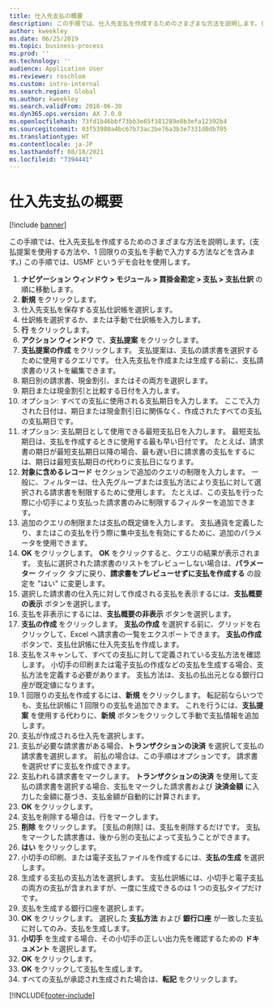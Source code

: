 ```yaml
---
title: 仕入先支払の概要
description: この手順では、仕入先支払を作成するためのさまざまな方法を説明します。(支払提案を使用する方法や、1 回限りの支払を手動で入力する方法などを含みます。)
author: kweekley
ms.date: 06/25/2019
ms.topic: business-process
ms.prod: ''
ms.technology: ''
audience: Application User
ms.reviewer: roschlom
ms.custom: intro-internal
ms.search.region: Global
ms.author: kweekley
ms.search.validFrom: 2016-06-30
ms.dyn365.ops.version: AX 7.0.0
ms.openlocfilehash: 73fd1b46bbf73bb3e65f381289e0b3efa12392b4
ms.sourcegitcommit: 03f53980a4bc67b73ac2be76a3b3e7331d0db705
ms.translationtype: HT
ms.contentlocale: ja-JP
ms.lasthandoff: 08/18/2021
ms.locfileid: "7394441"
---
```

# <a name="vendor-payment-overview"></a>仕入先支払の概要

[!include [banner](../../includes/banner.md)]

この手順では、仕入先支払を作成するためのさまざまな方法を説明します。(支払提案を使用する方法や、1 回限りの支払を手動で入力する方法などを含みます。) この手順では、USMF というデモ会社を使用します。

1. **ナビゲーション ウィンドウ > モジュール > 買掛金勘定 > 支払 > 支払仕訳** の順に移動します。
2. **新規** をクリックします。
3. 仕入先支払を保存する支払仕訳帳を選択します。 
4. 仕訳帳を選択するか、または手動で仕訳帳を入力します。
5. **行** をクリックします。
6. **アクション ウィンドウ** で、**支払提案** をクリックします。
7. **支払提案の作成** をクリックします。 支払提案は、支払の請求書を選択するために使用するクエリです。 仕入先支払を作成または生成する前に、支払請求書のリストを編集できます。
8. 期日別の請求書、現金割引、またはその両方を選択します。 
9. 期日または現金割引と比較する日付を入力します。 
10. オプション: すべての支払に使用される支払期日を入力します。 ここで入力された日付は、期日または現金割引日に関係なく、作成されたすべての支払の支払期日です。  
11. オプション: 支払期日として使用できる最短支払日を入力します。 最短支払期日は、支払を作成するときに使用する最も早い日付です。 たとえば、請求書の期日が最短支払期日以降の場合、最も遅い日に請求書の支払をするには、期日は最短支払期日の代わりに支払日になります。
12. **対象に含めるレコード** セクションで追加のクエリの制限を入力します。 一般に、フィルターは、仕入先グループまたは支払方法により支払に対して選択される請求書を制限するために使用します。 たとえば、この支払を行った際に小切手により支払った請求書のみに制限するフィルターを追加できます。
13. 追加のクエリの制限または支払の既定値を入力します。 支払通貨を定義したり、またはこの支払を行う際に集中支払を有効にするために、追加のパラメータを使用できます。  
14. **OK** をクリックします。 **OK** をクリックすると、クエリの結果が表示されます。 支払に選択された請求書のリストをプレビューしない場合は、**パラメーター** クイック タブに戻り、**請求書をプレビューせずに支払を作成する** の設定を "はい" に変更します。  
15. 選択した請求書の仕入先に対して作成される支払を表示するには、**支払概要の表示** ボタンを選択します。
16. 支払を非表示にするには、**支払概要の非表示** ボタンを選択します。 
17. **支払の作成** をクリックします。 **支払の作成** を選択する前に、グリッドを右クリックして、Excel へ請求書の一覧をエクスポートできます。 **支払の作成** ボタンで、支払仕訳帳に仕入先支払を作成します。  
18. 支払をスキャンして、すべての支払に対して定義されている支払方法を確認します。 小切手の印刷または電子支払の作成などの支払を生成する場合、支払方法を定義する必要があります。 支払方法は、支払の払出元となる銀行口座が既定値になります。  
19. 1 回限りの支払を作成するには、**新規** をクリックします。 転記前ならいつでも、支払仕訳帳に 1 回限りの支払を追加できます。 これを行うには、**支払提案** を使用する代わりに、**新規** ボタンをクリックして手動で支払情報を追加します。  
20. 支払が作成される仕入先を選択します。
21. 支払が必要な請求書がある場合、**トランザクションの決済** を選択して支払の請求書を選択します。 前払の場合は、この手順はオプションです。 請求書を選択せずに支払を作成できます。 
22. 支払われる請求書をマークします。 **トランザクションの決済** を使用して支払の請求書を選択する場合、支払をマークした請求書および **決済金額** に入力した金額に基づき、支払金額が自動的に計算されます。
23. **OK** をクリックします。
24. 支払を削除する場合は、行をマークします。
25. **削除** をクリックします。 [支払の削除] は、支払を削除するだけです。 支払をマークした請求書は、後から別の支払によって支払うことができます。
26. **はい** をクリックします。
27. 小切手の印刷、または電子支払ファイルを作成するには、**支払の生成** を選択します。
28. 生成する支払の支払方法を選択します。 支払仕訳帳には、小切手と電子支払の両方の支払が含まれますが、一度に生成できるのは 1 つの支払タイプだけです。
29. 支払を生成する銀行口座を選択します。
30. **OK** をクリックします。 選択した **支払方法** および **銀行口座** が一致した支払に対してのみ、支払を生成します。
31. **小切手** を生成する場合、その小切手の正しい出力先を確認するための **ドキュメント** を選択します。
32. **OK** をクリックします。
33. **OK** をクリックして支払を生成します。
34. すべての支払が承認され生成された場合は、**転記** をクリックします。 



[!INCLUDE[footer-include](../../../includes/footer-banner.md)]

